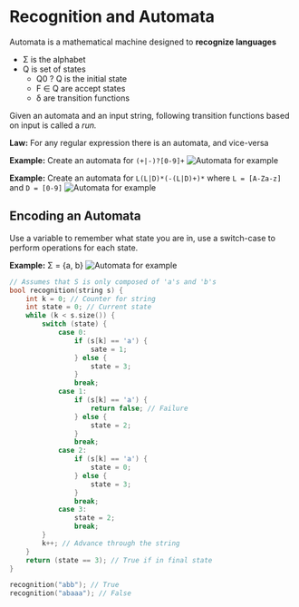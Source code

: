 ﻿# Recognition and Automata
Automata is a mathematical machine designed to **recognize languages**

 * Σ is the alphabet 
 * Q is set of states
    * Q0 ? Q is the initial state 
    * F ∈ Q are accept states
    * δ are transition functions 

Given an automata and an input string, following transition functions based on input is called a *run.*

**Law:** For any regular expression there is an automata, and vice-versa

**Example:** Create an automata for ```(+|-)?[0-9]+```
![Automata for example](https://github.com/mwrouse/mst-classes/cs3500/images/automata1.png)

**Example:** Create an automata for ```L(L|D)*(-(L|D)+)*``` where ```L = [A-Za-z]``` and ```D = [0-9]```
![Automata for example](https://github.com/mwrouse/mst-classes/cs3500/images/automata2.png)


## Encoding an Automata 
Use a variable to remember what state you are in, use a switch-case to perform operations for each state. 

**Example:** Σ = {a, b} 
![Automata for example](https://github.com/mwrouse/mst-classes/cs3500/images/automata3.png)
```cpp
// Assumes that S is only composed of 'a's and 'b's
bool recognition(string s) { 
	int k = 0; // Counter for string 
	int state = 0; // Current state 
	while (k < s.size()) { 
		switch (state) { 
			case 0: 
				if (s[k] == 'a') {
					sate = 1; 
				} else { 
					state = 3;
				}
				break;
			case 1: 
				if (s[k] == 'a') { 
					return false; // Failure 
				} else { 
					state = 2;
				}
				break; 
			case 2: 
				if (s[k] == 'a') { 
					state = 0;
				} else { 
					state = 3;
				}
				break;
			case 3: 
				state = 2; 
				break;
		}
		k++; // Advance through the string
	}
	return (state == 3); // True if in final state
}

recognition("abb"); // True 
recognition("abaaa"); // False
```
